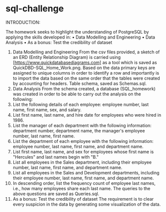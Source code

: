 # sql-challenge
INTRODUCTION:

The homework seeks to highlight the understanding of PostgreSQL by applying the skills developed in:
•	Data Modelling and Engineering
•	Data Analysis
•	As a bonus: Test the credibility of dataset


1.	Data Modelling and Engineering
From the csv files provided, a sketch of an ERD (Entity Relationship Diagram) is carried using [https://www.quickdatabasediagrams.com] as a tool which is saved as QuickDBD-SQL_Home_Work.png. Based on the data primary keys are assigned to unique columns in order to identify a row and importantly is to import the data based on the same order that the tables were created by accounting for headers. Table schema, saved as Schemas.sql.
2.	 Data Analysis
From the schema created, a database (SQL_homework) was created in order to be able to carry out the analysis on the following:
1. List the following details of each employee: employee number, last name, first name, sex, and salary.
2. List first name, last name, and hire date for employees who were hired in 1986.
3. List the manager of each department with the following information: department number, department name, the manager's employee number, last name, first name.
4. List the department of each employee with the following information: employee number, last name, first name, and department name. 
5. List first name, last name, and sex for employees whose first name is "Hercules" and last names begin with "B."
6. List all employees in the Sales department, including their employee number, last name, first name, and department name. 
7. List all employees in the Sales and Development departments, including their employee number, last name, first name, and department name.
8. In descending order, list the frequency count of employee last names, i.e., how many employees share each last name.
The queries to the above questions are saved as Queries.sql.
3.	As a bonus: Test the credibility of dataset
The requirement is to clear every suspicion in the data by generating some visualization of the data.
